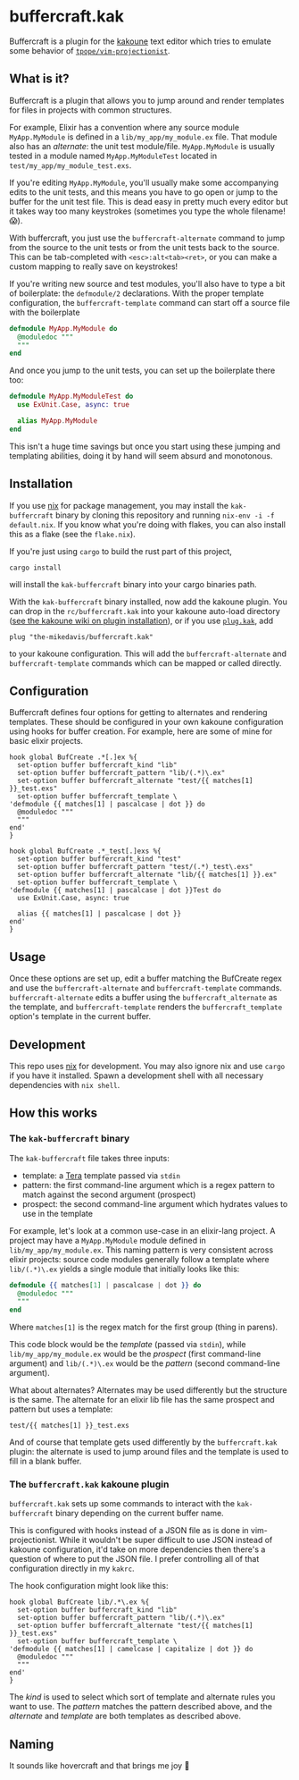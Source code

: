 # buffercraft.kak

Buffercraft is a plugin for the [kakoune](https://github.com/mawww/kakoune)
text editor which tries to emulate some behavior of
[`tpope/vim-projectionist`](https://github.com/tpope/vim-projectionist).

## What is it?

Buffercraft is a plugin that allows you to jump around and render templates
for files in projects with common structures.

For example, Elixir has a
convention where any source module `MyApp.MyModule` is defined in a
`lib/my_app/my_module.ex` file. That module also has an _alternate_: the
unit test module/file. `MyApp.MyModule` is usually tested in a module
named `MyApp.MyModuleTest` located in `test/my_app/my_module_test.exs`.

If you're editing `MyApp.MyModule`, you'll usually make some
accompanying edits to the unit tests, and this means you have to
go open or jump to the buffer for the unit test file. This is dead
easy in pretty much every editor but it takes way too many keystrokes
(sometimes you type the whole filename! :scream:).

With buffercraft, you just use the `buffercraft-alternate` command to jump
from the source to the unit tests or from the unit tests back to the source.
This can be tab-completed with `<esc>:alt<tab><ret>`, or you can make a
custom mapping to really save on keystrokes!

If you're writing new source and test modules, you'll also have to type
a bit of boilerplate: the `defmodule/2` declarations. With the proper
template configuration, the `buffercraft-template` command can start
off a source file with the boilerplate

```elixir
defmodule MyApp.MyModule do
  @moduledoc """
  """
end
```

And once you jump to the unit tests, you can set up the boilerplate there
too:

```elixir
defmodule MyApp.MyModuleTest do
  use ExUnit.Case, async: true

  alias MyApp.MyModule
end
```

This isn't a huge time savings but once you start using these jumping and
templating abilities, doing it by hand will seem absurd and monotonous.

## Installation

If you use [nix](https://nixos.org/) for package management, you may
install the `kak-buffercraft` binary by cloning this repository and
running `nix-env -i -f default.nix`. If you know what you're doing
with flakes, you can also install this as a flake (see the `flake.nix`).

If you're just using `cargo` to build the rust part of this project,

```
cargo install
```

will install the `kak-buffercraft` binary into your cargo binaries path.

With the `kak-buffercraft` binary installed, now add the kakoune plugin.
You can drop in the `rc/buffercraft.kak` into your kakoune auto-load
directory ([see the kakoune wiki on plugin
installation](https://github.com/mawww/kakoune/wiki/Installing-Plugins)),
or if you use [`plug.kak`](https://github.com/andreyorst/plug.kak),
add

```kak
plug "the-mikedavis/buffercraft.kak"
```

to your kakoune configuration. This will add the `buffercraft-alternate` and
`buffercraft-template` commands which can be mapped or called directly.

## Configuration

Buffercraft defines four options for getting to alternates and rendering
templates. These should be configured in your own kakoune configuration
using hooks for buffer creation. For example, here are some of mine for
basic elixir projects.

```kak
hook global BufCreate .*[.]ex %{
  set-option buffer buffercraft_kind "lib"
  set-option buffer buffercraft_pattern "lib/(.*)\.ex"
  set-option buffer buffercraft_alternate "test/{{ matches[1] }}_test.exs"
  set-option buffer buffercraft_template \
'defmodule {{ matches[1] | pascalcase | dot }} do
  @moduledoc """
  """
end'
}

hook global BufCreate .*_test[.]exs %{
  set-option buffer buffercraft_kind "test"
  set-option buffer buffercraft_pattern "test/(.*)_test\.exs"
  set-option buffer buffercraft_alternate "lib/{{ matches[1] }}.ex"
  set-option buffer buffercraft_template \
'defmodule {{ matches[1] | pascalcase | dot }}Test do
  use ExUnit.Case, async: true

  alias {{ matches[1] | pascalcase | dot }}
end'
}
```

## Usage

Once these options are set up, edit a buffer matching the BufCreate regex
and use the `buffercraft-alternate` and `buffercraft-template` commands.
`buffercraft-alternate` edits a buffer using the `buffercraft_alternate`
as the template, and `buffercraft-template` renders the `buffercraft_template`
option's template in the current buffer.

## Development

This repo uses [nix](https://nixos.org/) for development. You may also
ignore nix and use `cargo` if you have it installed. Spawn a development
shell with all necessary dependencies with `nix shell`.

## How this works

### The `kak-buffercraft` binary

The `kak-buffercraft` file takes three inputs:

- template: a [Tera](https://github.com/Keats/tera) template passed via `stdin`
- pattern: the first command-line argument which is a regex pattern to match
  against the second argument (prospect)
- prospect: the second command-line argument which hydrates values to use in the template

For example, let's look at a common use-case in an elixir-lang project. A
project may have a `MyApp.MyModule` module defined in `lib/my_app/my_module.ex`.
This naming pattern is very consistent across elixir projects: source code
modules generally follow a template where `lib/(.*)\.ex` yields a single module
that initially looks like this:

```elixir
defmodule {{ matches[1] | pascalcase | dot }} do
  @moduledoc """
  """
end
```

Where `matches[1]` is the regex match for the first group (thing in parens).

This code block would be the _template_ (passed via `stdin`), while
`lib/my_app/my_module.ex` would be the _prospect_ (first command-line
argument) and `lib/(.*)\.ex` would be the _pattern_ (second command-line
argument).

What about alternates? Alternates may be used differently but the structure
is the same. The alternate for an elixir lib file has the same prospect
and pattern but uses a template:

```
test/{{ matches[1] }}_test.exs
```

And of course that template gets used differently by the `buffercraft.kak`
plugin: the alternate is used to jump around files and the template is used
to fill in a blank buffer.

### The `buffercraft.kak` kakoune plugin

`buffercraft.kak` sets up some commands to interact with the `kak-buffercraft`
binary depending on the current buffer name.

This is configured with hooks instead of a JSON file as is done in
vim-projectionist. While it wouldn't be super difficult to use JSON instead
of kakoune configuration, it'd take on more dependencies then there's a
question of where to put the JSON file. I prefer controlling all of that
configuration directly in my `kakrc`.

The hook configuration might look like this:

```kak
hook global BufCreate lib/.*\.ex %{
  set-option buffer buffercraft_kind "lib"
  set-option buffer buffercraft_pattern "lib/(.*)\.ex"
  set-option buffer buffercraft_alternate "test/{{ matches[1] }}_test.exs"
  set-option buffer buffercraft_template \
'defmodule {{ matches[1] | camelcase | capitalize | dot }} do
  @moduledoc """
  """
end'
}
```

The _kind_ is used to select which sort of template and alternate rules you
want to use. The _pattern_ matches the pattern described above, and the
_alternate_ and _template_ are both templates as described above.

## Naming

It sounds like hovercraft and that brings me joy :hugs:
